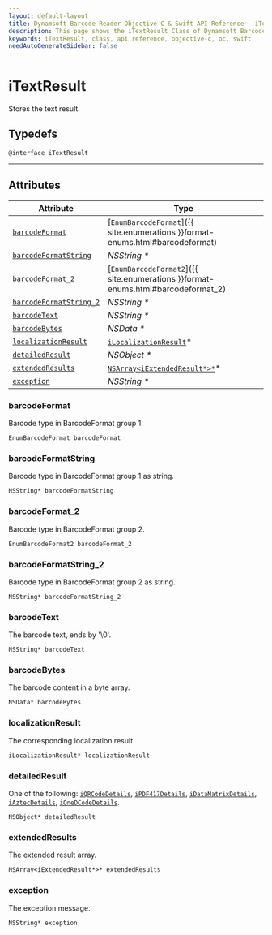 ```yaml
---
layout: default-layout
title: Dynamsoft Barcode Reader Objective-C & Swift API Reference - iTextResult Class
description: This page shows the iTextResult Class of Dynamsoft Barcode Reader for iOS SDK.
keywords: iTextResult, class, api reference, objective-c, oc, swift
needAutoGenerateSidebar: false
---
```



# iTextResult

Stores the text result.

## Typedefs

```objc
@interface iTextResult
```  
  
---
  

## Attributes
  
| Attribute | Type |
|---------- | ---- |
| [`barcodeFormat`](#barcodeformat) | [`EnumBarcodeFormat`]({{ site.enumerations }}format-enums.html#barcodeformat) |
| [`barcodeFormatString`](#barcodeformatstring) | *NSString \** |
| [`barcodeFormat_2`](#barcodeformat_2) | [`EnumBarcodeFormat2`]({{ site.enumerations }}format-enums.html#barcodeformat_2) |
| [`barcodeFormatString_2`](#barcodeformatstring_2) | *NSString \** |
| [`barcodeText`](#barcodetext) | *NSString \** |
| [`barcodeBytes`](#barcodebytes) | *NSData \** |
| [`localizationResult`](#localizationresult) | [`iLocalizationResult`](iLocalizationResult.md)\* |
| [`detailedResult`](#detailedresult) | *NSObject \** |
| [`extendedResults`](#extendedResults) | [`NSArray<iExtendedResult*>*`](iExtendedResult.md)\* |
| [`exception`](#exception) | *NSString \** |


### barcodeFormat

Barcode type in BarcodeFormat group 1.

```objc
EnumBarcodeFormat barcodeFormat
```

### barcodeFormatString

Barcode type in BarcodeFormat group 1 as string.

```objc
NSString* barcodeFormatString
```

### barcodeFormat_2

Barcode type in BarcodeFormat group 2.

```objc
EnumBarcodeFormat2 barcodeFormat_2
```

### barcodeFormatString_2

Barcode type in BarcodeFormat group 2 as string.

```objc
NSString* barcodeFormatString_2
```

### barcodeText

The barcode text, ends by '\0'.

```objc
NSString* barcodeText
```

### barcodeBytes

The barcode content in a byte array.

```objc
NSData* barcodeBytes
```

### localizationResult

The corresponding localization result.

```objc
iLocalizationResult* localizationResult
```

### detailedResult

One of the following: [`iQRCodeDetails`](iQRCodeDetails.md), [`iPDF417Details`](iPDF417Details.md), [`iDataMatrixDetails`](iDataMatrixDetails.md), [`iAztecDetails`](iAztecDetails.md), [`iOneDCodeDetails`](iOneDCodeDetails.md).

```objc
NSObject* detailedResult
```

### extendedResults

The extended result array.

```objc
NSArray<iExtendedResult*>* extendedResults
```

### exception

The exception message.

```objc
NSString* exception
```
